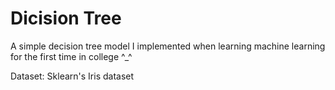 # Dicision Tree

A simple decision tree model I implemented when learning machine learning for the first time in college ^_^


Dataset: Sklearn's Iris dataset

